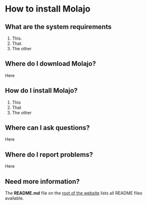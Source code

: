 # How to install Molajo #

## What are the system requirements ##

1. This.
2. That.
3. The other

## Where do I download Molajo? ##

Here

## How do I install Molajo? ##

1. This
2. That
3. The other

## Where can I ask questions? ##

Here

## Where do I report problems? ##

Here

## Need more information? ##

The **README.md** file on the [root of the website](https://github.com/Molajo/Molajo/blob/core/readme.md) lists all README files available.


